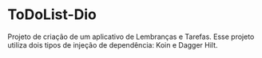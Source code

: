 # ToDoList-Dio
Projeto de criação de um aplicativo de Lembranças e Tarefas. Esse projeto utiliza dois tipos de injeção de dependência: Koin e Dagger Hilt.
